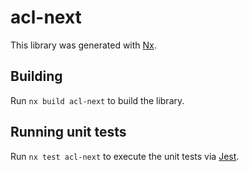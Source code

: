 # acl-next

This library was generated with [Nx](https://nx.dev).

## Building

Run `nx build acl-next` to build the library.

## Running unit tests

Run `nx test acl-next` to execute the unit tests via [Jest](https://jestjs.io).
